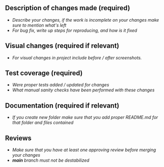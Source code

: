 ## Description of changes made (required)

- *Describe your changes, if the work is incomplete on your changes make sure to mention what's left*
- *For bug fix, write up steps for reproducing, and how is it fixed*


## Visual changes (required if relevant)

- *For visual changes in project include before / after screenshots.*


## Test coverage (required)

- *Were proper tests added / updated for changes*
- *What manual sanity checks have been performed with these changes*


## Documentation (required if relevant)

- *If you create new folder make sure that you add proper README.md for that folder and files contained*


## Reviews

- *Make sure that you have at least one approving review before merging your changes*
- *__main__ branch must not be destabilized*
